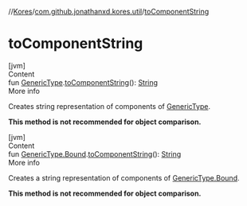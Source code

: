 //[Kores](../index.md)/[com.github.jonathanxd.kores.util](index.md)/[toComponentString](to-component-string.md)



# toComponentString  
[jvm]  
Content  
fun [GenericType](../com.github.jonathanxd.kores.type/-generic-type/index.md).[toComponentString](to-component-string.md)(): [String](https://kotlinlang.org/api/latest/jvm/stdlib/kotlin/-string/index.html)  
More info  


Creates string representation of components of [GenericType](../com.github.jonathanxd.kores.type/-generic-type/index.md).



**This method is not recommended for object comparison.**

  


[jvm]  
Content  
fun [GenericType.Bound](../com.github.jonathanxd.kores.type/-generic-type/-bound/index.md).[toComponentString](to-component-string.md)(): [String](https://kotlinlang.org/api/latest/jvm/stdlib/kotlin/-string/index.html)  
More info  


Creates a string representation of components of [GenericType.Bound](../com.github.jonathanxd.kores.type/-generic-type/-bound/index.md).



**This method is not recommended for object comparison.**

  



